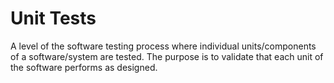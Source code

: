 # Unit Tests

A level of the software testing process where individual units/components of a software/system are tested. The purpose is to validate that each unit of the software performs as designed.